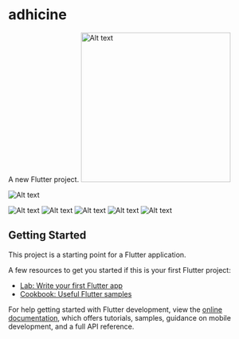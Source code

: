# adhicine

A new Flutter project.
<img src="[image.png](https://github.com/Jithin-janardhanan/Chikitsa.io-/blob/main/1.jpg?raw=true
)" width="300" alt="Alt text">

![Alt text](https://github.com/Jithin-janardhanan/Chikitsa.io-/blob/main/2.jpg?raw=true
)

![Alt text](https://github.com/Jithin-janardhanan/Chikitsa.io-/blob/main/3..jpg?raw=true)
![Alt text](https://github.com/Jithin-janardhanan/Chikitsa.io-/blob/main/4.jpg?raw=true)
![Alt text](https://github.com/Jithin-janardhanan/Chikitsa.io-/blob/main/5.jpg?raw=true
)
![Alt text](https://github.com/Jithin-janardhanan/Chikitsa.io-/blob/main/6.jpg?raw=true)
![Alt text](https://github.com/Jithin-janardhanan/Chikitsa.io-/blob/main/7.jpg?raw=true)


## Getting Started

This project is a starting point for a Flutter application.

A few resources to get you started if this is your first Flutter project:

- [Lab: Write your first Flutter app](https://docs.flutter.dev/get-started/codelab)
- [Cookbook: Useful Flutter samples](https://docs.flutter.dev/cookbook)

For help getting started with Flutter development, view the
[online documentation](https://docs.flutter.dev/), which offers tutorials,
samples, guidance on mobile development, and a full API reference.
